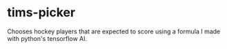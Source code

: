 # tims-picker
Chooses hockey players that are expected to score using a formula I made with python's tensorflow AI.